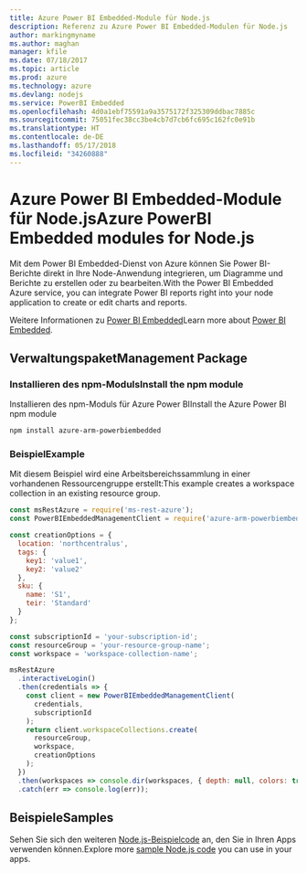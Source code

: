 ```yaml
---
title: Azure Power BI Embedded-Module für Node.js
description: Referenz zu Azure Power BI Embedded-Modulen für Node.js
author: markingmyname
ms.author: maghan
manager: kfile
ms.date: 07/18/2017
ms.topic: article
ms.prod: azure
ms.technology: azure
ms.devlang: nodejs
ms.service: PowerBI Embedded
ms.openlocfilehash: 4d0a1ebf75591a9a3575172f325309ddbac7885c
ms.sourcegitcommit: 75051fec38cc3be4cb7d7cb6fc695c162fc0e91b
ms.translationtype: HT
ms.contentlocale: de-DE
ms.lasthandoff: 05/17/2018
ms.locfileid: "34260888"
---
```

# <a name="azure-powerbi-embedded-modules-for-nodejs"></a><span data-ttu-id="90619-103">Azure Power BI Embedded-Module für Node.js</span><span class="sxs-lookup"><span data-stu-id="90619-103">Azure PowerBI Embedded modules for Node.js</span></span>

<span data-ttu-id="90619-104">Mit dem Power BI Embedded-Dienst von Azure können Sie Power BI-Berichte direkt in Ihre Node-Anwendung integrieren, um Diagramme und Berichte zu erstellen oder zu bearbeiten.</span><span class="sxs-lookup"><span data-stu-id="90619-104">With the Power BI Embedded Azure service, you can integrate Power BI reports right into your node application to create or edit charts and reports.</span></span>

<span data-ttu-id="90619-105">Weitere Informationen zu [Power BI Embedded](https://powerbi.microsoft.com/documentation/powerbi-developer-embedding/)</span><span class="sxs-lookup"><span data-stu-id="90619-105">Learn more about [Power BI Embedded](https://powerbi.microsoft.com/documentation/powerbi-developer-embedding/).</span></span>

## <a name="management-package"></a><span data-ttu-id="90619-106">Verwaltungspaket</span><span class="sxs-lookup"><span data-stu-id="90619-106">Management Package</span></span>

### <a name="install-the-npm-module"></a><span data-ttu-id="90619-107">Installieren des npm-Moduls</span><span class="sxs-lookup"><span data-stu-id="90619-107">Install the npm module</span></span>

<span data-ttu-id="90619-108">Installieren des npm-Moduls für Azure Power BI</span><span class="sxs-lookup"><span data-stu-id="90619-108">Install the Azure Power BI npm module</span></span>

```bash
npm install azure-arm-powerbiembedded
```

### <a name="example"></a><span data-ttu-id="90619-109">Beispiel</span><span class="sxs-lookup"><span data-stu-id="90619-109">Example</span></span>

<span data-ttu-id="90619-110">Mit diesem Beispiel wird eine Arbeitsbereichssammlung in einer vorhandenen Ressourcengruppe erstellt:</span><span class="sxs-lookup"><span data-stu-id="90619-110">This example creates a workspace collection in an existing resource group.</span></span>

```javascript
const msRestAzure = require('ms-rest-azure');
const PowerBIEmbeddedManagementClient = require('azure-arm-powerbiembedded');

const creationOptions = {
  location: 'northcentralus',
  tags: {
    key1: 'value1',
    key2: 'value2'
  },
  sku: {
    name: 'S1',
    teir: 'Standard'
  }
};

const subscriptionId = 'your-subscription-id';
const resourceGroup = 'your-resource-group-name';
const workspace = 'workspace-collection-name';

msRestAzure
  .interactiveLogin()
  .then(credentials => {
    const client = new PowerBIEmbeddedManagementClient(
      credentials,
      subscriptionId
    );
    return client.workspaceCollections.create(
      resourceGroup,
      workspace,
      creationOptions
    );
  })
  .then(workspaces => console.dir(workspaces, { depth: null, colors: true }))
  .catch(err => console.log(err));
```

## <a name="samples"></a><span data-ttu-id="90619-111">Beispiele</span><span class="sxs-lookup"><span data-stu-id="90619-111">Samples</span></span>

<span data-ttu-id="90619-112">Sehen Sie sich den weiteren [Node.js-Beispielcode](https://azure.microsoft.com/resources/samples/?platform=nodejs) an, den Sie in Ihren Apps verwenden können.</span><span class="sxs-lookup"><span data-stu-id="90619-112">Explore more [sample Node.js code](https://azure.microsoft.com/resources/samples/?platform=nodejs) you can use in your apps.</span></span>
